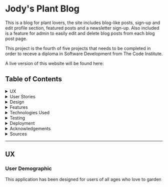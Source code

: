 # Jody's Plant Blog

This is a blog for plant lovers, the site includes blog-like posts, sign-up and edit profile section, featured posts and a newsletter sign-up. Also included is a feature for admin to easily edit and delete blog posts from each blog post page.

This project is the fourth of five projects that needs to be completed in order to receve a diploma in Software Development from The Code Institute.

A live version of this website will be found here:


## Table of Contents ##
<details><summary>UX</summary>

- [User Demographic](#user-demographic "User Demographic")
- [Site Goals](#site-goals "Site Goals")
- [User Goals](#user-goals "User Goals")
- [Audience](#audience "Audience")


</details>
<details><summary>User Stories</summary>

- [Site User Stories](#site-user-stories "Site User Stories")
- [Admin Stories](#admin-stories "Admin Stories")

</details>

<details><summary>Design</summary>

- [Colour Scheme](#colour-scheme "Colour Scheme")
- [Typography](#typography "Typography")
- [Images](#images "Images")

</details>
<details><summary>Features</summary>

- [Application Features](#application_features "Application Features")
- [Home Landing Page](#home_landing_page "Home Landing Page")
- [Featured Posts](#featured-posts "Featured Posts")
- [Profile Page](#profile-page "Profile Page")
- [Sign-up](#sign-up "Sign-up")
- [Register](#register "Register")
- [Newsletter](#newsletter "Newsletter")
- [CRUD](#crud "CRUD")


</details>

<details><summary>Technologies Used</summary>

- [Languages Used](#languages_used "Languages Used")
- [Python Libraries and API](#python_libraries_and_api "Python Libraries and API")
- [Storing Data](#storing_data "Storing Data")

</details>
<details><summary>Testing</summary>

- [Validator testing](#validator-testing "Validator Testing")
- [Testing and bugs](#testing-and-bugs "Testing and bugs")
- [Fixed Bugs](#fixed-bugs "Fixed Bugs") 
- [Unfixed Bugs](#unfixed-bugs "Unfixed Bugs")
- [Future plans to implement](#future-plans-to-implement "Future plans to implement")

</details>

<details><summary>Deployment</summary>

- [Deployment](#deployment "Deployment")

</details>

<details><summary>Acknowledgements</summary>

- [Acknowledgements](#acknowledgements "Acknowledgements")

</details>

<details><summary>Sources</summary>

- [Sources](#sources "Sources")

</details>

------------------------------------------------------------------------------------------------------------

## UX 

### User Demographic

 This application has been designed for users of all ages who love to garden

